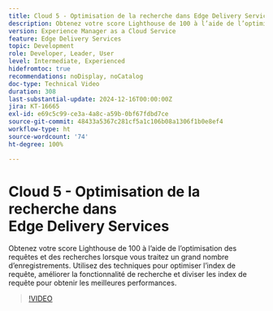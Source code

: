 ```yaml
---
title: Cloud 5 - Optimisation de la recherche dans Edge Delivery Services
description: Obtenez votre score Lighthouse de 100 à l’aide de l’optimisation des requêtes et des recherches lorsque vous traitez un grand nombre d’enregistrements.
version: Experience Manager as a Cloud Service
feature: Edge Delivery Services
topic: Development
role: Developer, Leader, User
level: Intermediate, Experienced
hidefromtoc: true
recommendations: noDisplay, noCatalog
doc-type: Technical Video
duration: 308
last-substantial-update: 2024-12-16T00:00:00Z
jira: KT-16665
exl-id: e69c5c99-ce3a-4a8c-a59b-0bf67fdbd7ce
source-git-commit: 48433a5367c281cf5a1c106b08a1306f1b0e8ef4
workflow-type: ht
source-wordcount: '74'
ht-degree: 100%

---
```


# Cloud 5 - Optimisation de la recherche dans Edge Delivery Services

Obtenez votre score Lighthouse de 100 à l’aide de l’optimisation des requêtes et des recherches lorsque vous traitez un grand nombre d’enregistrements. Utilisez des techniques pour optimiser l’index de requête, améliorer la fonctionnalité de recherche et diviser les index de requête pour obtenir les meilleures performances.

>[!VIDEO](https://video.tv.adobe.com/v/3440980/?learn=on&enablevpops&captions=fre_fr)
